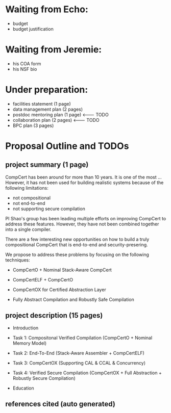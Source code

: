 # Waiting from Echo:

- budget
- budget justification

# Waiting from Jeremie:

- his COA form
- his NSF bio

# Under preparation:

- facilities statement (1 page)
- data management plan (2 pages)
- postdoc mentoring plan (1 page)   <--- TODO
- collaboration plan (2 pages)      <--- TODO
- BPC plan (3 pages)           

# Proposal Outline and TODOs

## project summary (1 page)

CompCert has been around for more than 10 years. It is one of the
most ... However, it has not been used for building realistic systems
because of the following limitations:

- not compositional 
- not end-to-end
- not supporting secure compilation

PI Shao's group has been leading multiple efforts on
improving CompCert to address these features. However, they have
not been combined together into a single compiler.

There are a few interesting new opportunities on how to build
a truly compositional CompCert that is end-to-end and security-presering.
  
We propose to address these problems by focusing on the following
techniques:

- CompCertO + Nominal Stack-Aware CompCert

- CompCertELF + CompCertO

- CompCertOX for Certified Abstraction Layer

- Fully Abstract Compilation and Robustly Safe Compilation

## project description (15 pages)

- Introduction

- Task 1: Compositonal Verified Compilation
    (CompCertO + Nominal Memory Model)

- Task 2: End-To-End (Stack-Aware Assembler + CompCertELF)

- Task 3: CompCertOX (Supporting CAL & CCAL & Concurrency)

- Task 4: Verified Secure Compilation
    (CompCertOX + Full Abstraction + Robustly Secure Compilation)

- Education 

## references cited (auto generated)

